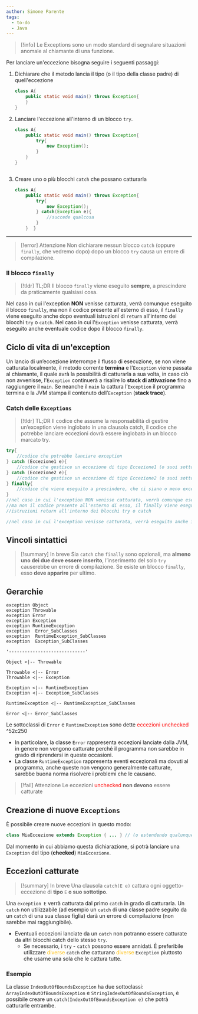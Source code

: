 ```yaml
---
author: Simone Parente
tags:
  - to-do
  - Java
---
```


>[!info] 
>Le Exceptions sono un modo standard di segnalare situazioni anomale al chiamante di una funzione.

Per lanciare un'eccezione bisogna seguire i seguenti passaggi:
1. Dichiarare che il metodo lancia il tipo (o il tipo della classe padre) di quell'eccezione
	```Java
	class A{
		public static void main() throws Exception{
		}
	}


2. Lanciare l'eccezione all'interno di un blocco `try`.

	```Java
	class A{
		public static void main() throws Exception{  
			try{  
				new Exception();  
			}  
		}
	}



3.  Creare uno o più blocchi `catch` che possano catturarla
	```Java
	class A{  
		public static void main() throws Exception{  
			try{  
				new Exception();  
			} catch(Exception e){  
				//succede qualcosa  
			}  
		}  }
---


>[!error] Attenzione
>Non dichiarare nessun blocco `catch` (oppure `finally`, che vedremo dopo) dopo un blocco `try` causa un errore di compilazione.
### Il blocco `finally`
>[!tldr] TL;DR
Il blocco `finally` viene eseguito **sempre**, a prescindere da praticamente qualsiasi cosa.

Nel caso in cui l'exception **NON** venisse catturata, verrà comunque eseguito il blocco `finally`, ma non il codice presente all'esterno di esso, il `finally` viene eseguito anche dopo eventuali istruzioni di `return` all'interno dei blocchi `try` o `catch`.
Nel caso in cui l'`Exception` venisse catturata, verrà eseguito anche eventuale codice dopo il blocco `finally`.

## Ciclo di vita di un'exception
Un lancio di un’eccezione interrompe il flusso di esecuzione, se non viene catturata localmente, il metodo corrente **termina** e l’`Exception` viene passata al chiamante, il quale avrà la possibilità di catturarla a sua volta, in caso ciò non avvenisse, l’`Exception` continuerà a risalire lo **stack di attivazione** fino a raggiungere il `main`. Se neanche il `main` la cattura l’`Exception` il programma termina e la JVM stampa il contenuto dell’`Exception` (**stack trace**).
### Catch delle `Exceptions`
>[!tldr] TL;DR
>Il codice che assume la responsabilità di gestire un’exception viene inglobato in una clausola catch, il codice che potrebbe lanciare eccezioni dovrà essere inglobato in un blocco marcato try.

```Java
try{
	//codice che potrebbe lanciare exception
} catch (Eccezione1 e){
	//codice che gestisce un eccezione di tipo Eccezione1 (o suoi sottotipi)
} catch (Eccezione2 e){
	//codice che gestisce un eccezione di tipo Eccezione2 (o suoi sottotipi)
} finally{
	//codice che viene eseguito a prescindere, che ci siano o meno exception
}
//nel caso in cui l'exception NON venisse catturata, verrà comunque eseguito il blocco finally,
//ma non il codice presente all'esterno di esso, il finally viene eseguito anche dopo eventuali
//istruzioni return all'interno dei blocchi try o catch

//nel caso in cui l'exception venisse catturata, verrà eseguito anche il codice dopo finally.
```
## Vincoli sintattici
>[!summary] In breve
Sia `catch` che `finally` sono opzionali, ma **almeno uno dei due deve essere inserito**, l’inserimento del solo `try` causerebbe un errore di compilazione.
Se esiste un blocco `finally`, esso **deve apparire** per ultimo.
## Gerarchie
```plantuml
exception Object
exception Throwable
exception Error 
exception Exception
exception RuntimeException
exception  Error_SubClasses
exception  RuntimeException_SubClasses
exception  Exception_SubClasses

'-----------------------------'

Object <|-- Throwable

Throwable <|-- Error
Throwable <|-- Exception

Exception <|-- RuntimeException
Exception <|-- Exception_SubClasses

RuntimeException <|-- RuntimeException_SubClasses

Error <|-- Error_SubClasses

```

Le sottoclassi di `Error` e `RuntimeException` sono dette <span style="color:#ff0000">eccezioni  unchecked</span> ^52c250
- In particolare, la classe `Error` rappresenta eccezioni lanciate dalla JVM, in genere non vengono catturate perché il programma non sarebbe in grado di riprendersi in queste occasioni.
- La classe `RuntimeException` rappresenta eventi eccezionali ma dovuti al programma, anche queste non vengono generalmente catturate, sarebbe buona norma risolvere i problemi che le causano.
>[!fail] Attenzione
>Le eccezioni <span style="color:#ff0000">unchecked</span> **non devono** essere catturate
## Creazione di nuove `Exceptions`<span style="color:#ff0000"><span style="color:#ff0000"><span style="color:#ff0000"><span style="color:#ff0000"><span style="color:#ff0000"><span style="color:#ff0000"></span></span></span></span></span></span>
È possibile creare nuove eccezioni in questo modo: 
```Java
class MiaEccezione extends Exception { ... } // (o estendendo qualunque altra sottoclasse di Exception)
``` 
Dal momento in cui abbiamo questa dichiarazione, si potrà lanciare una `Exception` del tipo (**checked**) `MiaEccezione`.
## Eccezioni catturate
>[!summary] In breve
Una clausola `catch(E e)` cattura ogni oggetto-eccezione di **tipo** `E` **o suo sottotipo**.

Una `exception E` verrà catturata dal primo `catch` in grado di catturarla.
Un `catch` non utilizzabile (ad esempio un `catch` di una classe padre seguito da un `catch` di una sua classe figlia) darà un errore di compilazione (non sarebbe mai raggiungibile).
- Eventuali eccezioni lanciate da un `catch` non potranno essere catturate da altri blocchi catch dello stesso `try`.
    - Se necessario, i `try` - `catch` possono essere annidati.
È preferibile utilizzare <span style="color:#ffbe0a">diverse</span> `catch` che catturano <span style="color:#ffbe0a">diverse</span> `Exception` piuttosto che usarne una sola che le cattura tutte.
### Esempio
La classe `IndexOutOfBoundsException` ha due sottoclassi: `ArrayIndexOutOfBoundsException` e `StringIndexOutOfBoundsException`, è possibile creare un `catch(IndexOutOfBoundsException e)` che potrà catturarle entrambe.
